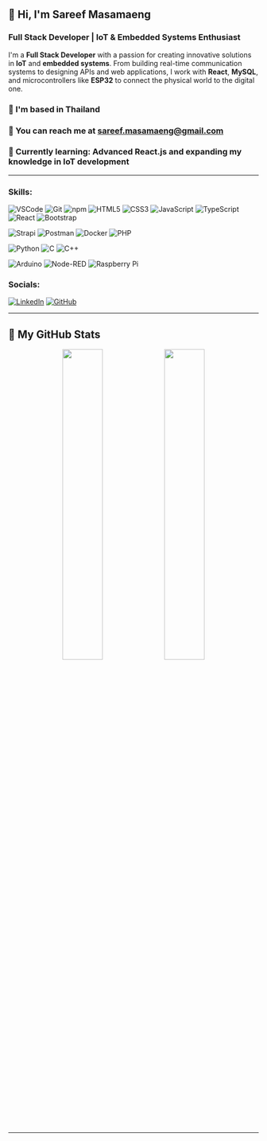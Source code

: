 ## 👋 Hi, I'm **Sareef Masamaeng**  
### Full Stack Developer | IoT & Embedded Systems Enthusiast  

I'm a **Full Stack Developer** with a passion for creating innovative solutions in **IoT** and **embedded systems**. From building real-time communication systems to designing APIs and web applications, I work with **React**, **MySQL**, and microcontrollers like **ESP32** to connect the physical world to the digital one.  

### 🏡 I'm based in **Thailand**  
### 📧 You can reach me at [sareef.masamaeng@gmail.com](mailto:sareef.masamaeng@gmail.com)
### 🔭 Currently learning: **Advanced React.js** and expanding my knowledge in **IoT development**  

---

### Skills:
![VSCode](https://img.shields.io/badge/VS%20Code-0078D4?style=flat&logo=visual-studio-code&logoColor=white)
![Git](https://img.shields.io/badge/Git-F05032?style=flat&logo=git&logoColor=white)
![npm](https://img.shields.io/badge/npm-CB3837?style=flat&logo=npm&logoColor=white)
![HTML5](https://img.shields.io/badge/HTML5-E34F26?style=flat&logo=html5&logoColor=white)
![CSS3](https://img.shields.io/badge/CSS3-1572B6?style=flat&logo=css3&logoColor=white)
![JavaScript](https://img.shields.io/badge/JavaScript-F7DF1E?style=flat&logo=javascript&logoColor=black)
![TypeScript](https://img.shields.io/badge/TypeScript-007ACC?style=flat&logo=typescript&logoColor=white)
![React](https://img.shields.io/badge/React-61DAFB?style=flat&logo=react&logoColor=black)
![Bootstrap](https://img.shields.io/badge/Bootstrap-7952B3?style=flat&logo=bootstrap&logoColor=white)

![Strapi](https://img.shields.io/badge/Strapi-2E7EE1?style=flat&logo=strapi&logoColor=white)
![Postman](https://img.shields.io/badge/Postman-FF6C37?style=flat&logo=postman&logoColor=white)
![Docker](https://img.shields.io/badge/Docker-2496ED?style=flat&logo=docker&logoColor=white)
![PHP](https://img.shields.io/badge/PHP-777BB4?style=flat&logo=php&logoColor=white)

![Python](https://img.shields.io/badge/Python-3776AB?style=flat&logo=python&logoColor=white)
![C](https://img.shields.io/badge/C-00599C?style=flat&logo=c&logoColor=white)
![C++](https://img.shields.io/badge/C++-00599C?style=flat&logo=cplusplus&logoColor=white)

![Arduino](https://img.shields.io/badge/Arduino-00979D?style=flat&logo=arduino&logoColor=white)
![Node-RED](https://img.shields.io/badge/Node-RED-8F0000?style=flat&logo=node-red&logoColor=white)
![Raspberry Pi](https://img.shields.io/badge/Raspberry%20Pi-A22846?style=flat&logo=raspberry-pi&logoColor=white)

### Socials:
[![LinkedIn](https://img.shields.io/badge/LinkedIn-0A66C2?style=flat&logo=linkedin&logoColor=white)](https://www.linkedin.com/in/sareef-masamaeng/)
[![GitHub](https://img.shields.io/badge/GitHub-181717?style=flat&logo=github&logoColor=white)](https://github.com/sareefhub)

---

## 🚀 My GitHub Stats

<p align="center">
  <img src="https://github-readme-stats.vercel.app/api?username=sareefhub&show_icons=true&count_private=true&theme=dark" style="width: 40%;"/>
  <img src="https://github-readme-stats.vercel.app/api/top-langs/?username=sareefhub&layout=compact&theme=dark" style="width: 40%;"/>
</p>

---
